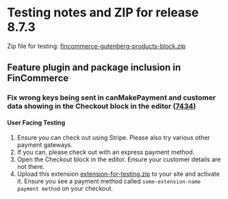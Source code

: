 # Testing notes and ZIP for release 8.7.3

Zip file for testing: [fincommerce-gutenberg-products-block.zip](https://github.com/dieselfox1/fincommerce-blocks/files/9831749/fincommerce-gutenberg-products-block.zip)

## Feature plugin and package inclusion in FinCommerce

### Fix wrong keys being sent in canMakePayment and customer data showing in the Checkout block in the editor ([7434](https://github.com/dieselfox1/fincommerce-blocks/pull/7434))

#### User Facing Testing

1. Ensure you can check out using Stripe. Please also try various other payment gateways.
2. If you can, please check out with an express payment method.
3. Open the Checkout block in the editor. Ensure your customer details are not there.
4. Upload this extension [extension-for-testing.zip](https://github.com/dieselfox1/fincommerce-blocks/files/9828874/extension-for-testing.zip) to your site and activate it. Ensure you see a payment method called `some-extension-name payment method` on your checkout.
